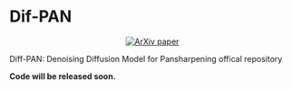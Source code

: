 # Dif-PAN
<div style="text-align: center;">
  <a href="https://www.arxiv.org/">
    <img src="https://img.shields.io/badge/arXiv-red.svg?style=flat" alt="ArXiv">
  </a>
    <a href="https://www.arxiv.org/">paper</a>
</div>

Diff-PAN: Denoising Diffusion Model for Pansharpening offical repository

**Code will be released soon.**
